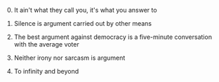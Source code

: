 0. It ain't what they call you, it's what you answer to

1. Silence is argument carried out by other means

2. The best argument against democracy is a five-minute conversation with the average voter

3. Neither irony nor sarcasm is argument

4. To infinity and beyond

